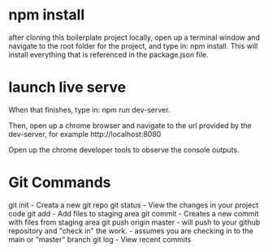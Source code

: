 # npm install

after cloning this boilerplate project locally, open up a terminal window and navigate to the root folder for the project, and type in: npm install. This will install everything that is referenced in the package.json file.

# launch live serve

When that finishes, type in: npm run dev-server.

Then, open up a chrome browser and navigate to the url provided by the dev-server, for example http://localhost:8080

Open up the chrome developer tools to observe the console outputs.

# Git Commands

git init - Creata a new git repo
git status - View the changes in your project code
git add - Add files to staging area
git commit - Creates a new commit with files from staging area
git push origin master - will push to your github repository and "check in" the work.
    - assumes you are checking in to the main or "master" branch
git log - View recent commits

